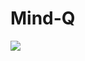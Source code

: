# Mind-Q

<img src="https://github.com/dan-adekoya/Mind-q/blob/master/assets/images/MIND_Q_DISPLAY.png">